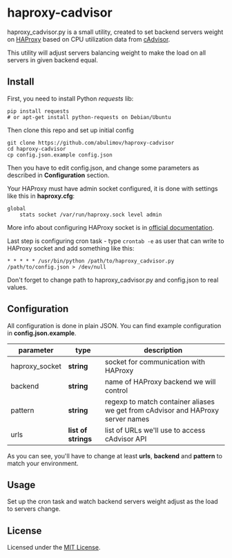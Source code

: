 # haproxy-cadvisor

haproxy_cadvisor.py is a small utility, created
to set backend servers weight on [HAProxy](http://www.haproxy.org/) based on
CPU utilization data from [cAdvisor](https://github.com/google/cadvisor).

This utility will adjust servers balancing weight to
make the load on all servers in given backend equal.

## Install

First, you need to install Python *requests* lib:
```shell
pip install requests
# or apt-get install python-requests on Debian/Ubuntu
```

Then clone this repo and set up initial config

```shell
git clone https://github.com/abulimov/haproxy-cadvisor
cd haproxy-cadvisor
cp config.json.example config.json
```
Then you have to edit config.json, and change
some parameters as described in **Configuration** section.

Your HAProxy must have admin socket configured,
it is done with settings like this in **haproxy.cfg**:

```
global
    stats socket /var/run/haproxy.sock level admin
```

More info about configuring HAProxy socket is in
[official documentation](http://cbonte.github.io/haproxy-dconv/configuration-1.4.html#stats).

Last step is configuring cron task - type `crontab -e` as
user that can write to HAProxy socket and
add something like this:

```crontab
* * * * * /usr/bin/python /path/to/haproxy_cadvisor.py /path/to/config.json > /dev/null
```

Don't forget to change path to haproxy_cadvisor.py and config.json to real values.

## Configuration

All configuration is done in plain JSON.
You can find example configuration in **config.json.example**.

| parameter      | type       | description |
|----------------|------------|-------------|
| haproxy_socket | **string** | socket for communication with HAProxy
| backend        | **string** | name of HAProxy backend we will control
| pattern        | **string** | regexp to match container aliases we get from cAdvisor and HAProxy server names
| urls           | **list of strings** | list of URLs we'll use to access cAdvisor API

As you can see, you'll have to change at least **urls**,
**backend** and **pattern** to match your environment.

## Usage

Set up the cron task and watch backend servers weight
adjust as the load to servers change.

## License

Licensed under the [MIT License](http://opensource.org/licenses/MIT).
